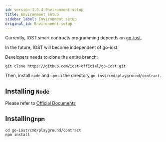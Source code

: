 ```yaml
---
id: version-1.0.4-Environment-setup
title: Environment setup
sidebar_label: Environment setup
original_id: Environment-setup
---
```


Currently, IOST smart contracts programming depends on [go-iost](https://github.com/iost-official/go-iost).

In the future, IOST will become independent of go-iost.

Developers needs to clone the entire branch:

```git
git clone https://github.com/iost-official/go-iost.git
```

Then, install `node` and `npm` in the directory `go-iost/cmd/playground/contract`.

## Installing ```Node```

Please refer to [Official Documents](https://nodejs.org/zh-cn/download/package-manager/#macos)

## Installing```npm```

```git
cd go-iost/cmd/playground/contract
npm install
```
